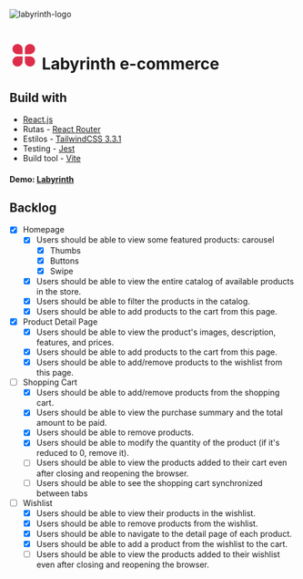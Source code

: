 ![labyrinth-logo](https://github.com/matiasgimenezdev/labyrinth-ecommerce/assets/117539520/acfa59a3-2ae5-417f-9fa0-86855de26ba4)<h1>
<svg width="50" height="50" viewBox="0 0 50 50" fill="none" xmlns="http://www.w3.org/2000/svg">
<g clip-path="url(#clip0_14_34)">
<path d="M14.0625 5.20831C15.2252 5.20831 16.3766 5.43733 17.4508 5.8823C18.5251 6.32726 19.5012 6.97945 20.3233 7.80164C21.1455 8.62382 21.7977 9.5999 22.2427 10.6741C22.6876 11.7484 22.9167 12.8997 22.9167 14.0625V22.9166H14.0625C11.7142 22.9166 9.46214 21.9838 7.80166 20.3233C6.14118 18.6628 5.20833 16.4108 5.20833 14.0625C5.20833 11.7142 6.14118 9.46212 7.80166 7.80164C9.46214 6.14116 11.7142 5.20831 14.0625 5.20831ZM14.0625 27.0833H22.9167V35.9375C22.9167 37.6887 22.3974 39.4005 21.4245 40.8566C20.4516 42.3126 19.0687 43.4475 17.4508 44.1177C15.833 44.7878 14.0527 44.9632 12.3351 44.6215C10.6176 44.2799 9.03993 43.4366 7.80166 42.1983C6.56338 40.96 5.7201 39.3824 5.37846 37.6648C5.03682 35.9473 5.21216 34.167 5.88232 32.5491C6.55247 30.9312 7.68733 29.5484 9.14339 28.5755C10.5994 27.6026 12.3113 27.0833 14.0625 27.0833ZM35.9375 5.20831C38.2858 5.20831 40.5379 6.14116 42.1983 7.80164C43.8588 9.46212 44.7917 11.7142 44.7917 14.0625C44.7917 16.4108 43.8588 18.6628 42.1983 20.3233C40.5379 21.9838 38.2858 22.9166 35.9375 22.9166H27.0833V14.0625C27.0833 11.7142 28.0162 9.46212 29.6767 7.80164C31.3371 6.14116 33.5892 5.20831 35.9375 5.20831ZM27.0833 27.0833H35.9375C37.6887 27.0833 39.4006 27.6026 40.8566 28.5755C42.3127 29.5484 43.4475 30.9312 44.1177 32.5491C44.7878 34.167 44.9632 35.9473 44.6215 37.6648C44.2799 39.3824 43.4366 40.96 42.1983 42.1983C40.9601 43.4366 39.3824 44.2799 37.6649 44.6215C35.9473 44.9632 34.167 44.7878 32.5492 44.1177C30.9313 43.4475 29.5484 42.3126 28.5755 40.8566C27.6026 39.4005 27.0833 37.6887 27.0833 35.9375V27.0833Z" fill="#DD2D4A"/>
</g>
<defs>
<clipPath id="clip0_14_34">
<rect width="50" height="50" fill="white"/>
</clipPath>
</defs>
</svg>
Labyrinth e-commerce </h1>

## Build with

-   [React.js](https://react.dev/)
-   Rutas - [React Router](https://reactrouter.com/en/main)
-   Estilos - [TailwindCSS 3.3.1](https://tailwindcss.com/docs/installation)
-   Testing - [Jest](https://jestjs.io/)
-   Build tool - [Vite](https://vitejs.dev/)

#### Demo: [Labyrinth](https://labyrinth-ecommerce.vercel.app/)

## Backlog

-   [x] Homepage
    -   [x] Users should be able to view some featured products: carousel
        -   [x] Thumbs
        -   [x] Buttons
        -   [x] Swipe
    -   [x] Users should be able to view the entire catalog of available products in the store.
    -   [x] Users should be able to filter the products in the catalog.
    -   [x] Users should be able to add products to the cart from this page.
-   [x] Product Detail Page
    -   [x] Users should be able to view the product's images, description, features, and prices.
    -   [x] Users should be able to add products to the cart from this page.
    -   [x] Users should be able to add/remove products to the wishlist from this page.
-   [ ] Shopping Cart
    -   [x] Users should be able to add/remove products from the shopping cart.
    -   [x] Users should be able to view the purchase summary and the total amount to be paid.
    -   [x] Users should be able to remove products.
    -   [x] Users should be able to modify the quantity of the product (if it's reduced to 0, remove it).
    -   [ ] Users should be able to view the products added to their cart even after closing and reopening the browser.
    -   [ ] Users should be able to see the shopping cart synchronized between tabs
-   [ ] Wishlist
    -   [x] Users should be able to view their products in the wishlist.
    -   [x] Users should be able to remove products from the wishlist.
    -   [x] Users should be able to navigate to the detail page of each product.
    -   [x] Users should be able to add a product from the wishlist to the cart.
    -   [ ] Users should be able to view the products added to their wishlist even after closing and reopening the browser.
